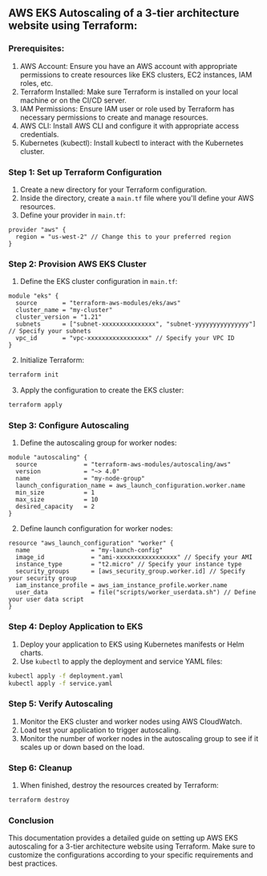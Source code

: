 ## AWS EKS Autoscaling of a 3-tier architecture website using Terraform:

### Prerequisites:
1. AWS Account: Ensure you have an AWS account with appropriate permissions to create resources like EKS clusters, EC2 instances, IAM roles, etc.
2. Terraform Installed: Make sure Terraform is installed on your local machine or on the CI/CD server.
3. IAM Permissions: Ensure IAM user or role used by Terraform has necessary permissions to create and manage resources.
4. AWS CLI: Install AWS CLI and configure it with appropriate access credentials.
5. Kubernetes (kubectl): Install kubectl to interact with the Kubernetes cluster.

### Step 1: Set up Terraform Configuration
1. Create a new directory for your Terraform configuration.
2. Inside the directory, create a `main.tf` file where you'll define your AWS resources.
3. Define your provider in `main.tf`:

```hcl
provider "aws" {
  region = "us-west-2" // Change this to your preferred region
}
```

### Step 2: Provision AWS EKS Cluster
1. Define the EKS cluster configuration in `main.tf`:

```hcl
module "eks" {
  source       = "terraform-aws-modules/eks/aws"
  cluster_name = "my-cluster"
  cluster_version = "1.21"
  subnets      = ["subnet-xxxxxxxxxxxxxxx", "subnet-yyyyyyyyyyyyyyy"] // Specify your subnets
  vpc_id       = "vpc-xxxxxxxxxxxxxxxxx" // Specify your VPC ID
}
```

2. Initialize Terraform:

```bash
terraform init
```

3. Apply the configuration to create the EKS cluster:

```bash
terraform apply
```

### Step 3: Configure Autoscaling
1. Define the autoscaling group for worker nodes:

```hcl
module "autoscaling" {
  source             = "terraform-aws-modules/autoscaling/aws"
  version            = "~> 4.0"
  name               = "my-node-group"
  launch_configuration_name = aws_launch_configuration.worker.name
  min_size           = 1
  max_size           = 10
  desired_capacity   = 2
}
```

2. Define launch configuration for worker nodes:

```hcl
resource "aws_launch_configuration" "worker" {
  name                 = "my-launch-config"
  image_id             = "ami-xxxxxxxxxxxxxxxxx" // Specify your AMI
  instance_type        = "t2.micro" // Specify your instance type
  security_groups      = [aws_security_group.worker.id] // Specify your security group
  iam_instance_profile = aws_iam_instance_profile.worker.name
  user_data            = file("scripts/worker_userdata.sh") // Define your user data script
}
```

### Step 4: Deploy Application to EKS
1. Deploy your application to EKS using Kubernetes manifests or Helm charts.
2. Use `kubectl` to apply the deployment and service YAML files:

```bash
kubectl apply -f deployment.yaml
kubectl apply -f service.yaml
```

### Step 5: Verify Autoscaling
1. Monitor the EKS cluster and worker nodes using AWS CloudWatch.
2. Load test your application to trigger autoscaling.
3. Monitor the number of worker nodes in the autoscaling group to see if it scales up or down based on the load.

### Step 6: Cleanup
1. When finished, destroy the resources created by Terraform:

```bash
terraform destroy
```

### Conclusion
This documentation provides a detailed guide on setting up AWS EKS autoscaling for a 3-tier architecture website using Terraform. Make sure to customize the configurations according to your specific requirements and best practices.
